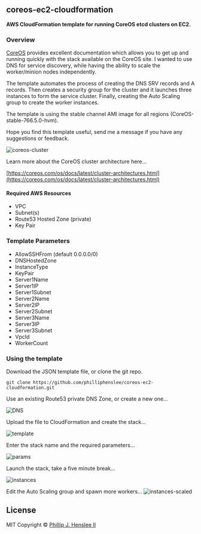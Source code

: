 ## coreos-ec2-cloudformation
**AWS CloudFormation template for running CoreOS etcd clusters on EC2.**
 
### Overview
[CoreOS](https://coreos.com) provides excellent documentation which allows you to get up and running quickly with the stack available on the CoreOS site. I wanted to use DNS for service discovery, while having the ability to scale the worker/minion nodes independently.


The template automates the process of creating the DNS SRV records and A records. Then creates a security group for the cluster and it launches three instances to form the service cluster. Finally, creating the Auto Scaling group to create the worker instances.

The template is using the stable channel AMI image for all regions (CoreOS-stable-766.5.0-hvm). 

Hope you find this template useful, send me a message if you have any suggestions or feedback.


![coreos-cluster](http://ph2.us/github/coreos-ec2-cloudformation/aws-etcd2-cluster-prod.png)

Learn more about the CoreOS cluster architecture here...

[https://coreos.com/os/docs/latest/cluster-architectures.html](https://coreos.com/os/docs/latest/cluster-architectures.html)


#### Required AWS Resources

* VPC
* Subnet(s)
* Route53 Hosted Zone (private)
* Key Pair

### Template Parameters
* AllowSSHFrom (default 0.0.0.0/0)
* DNSHostedZone 
* InstanceType
* KeyPair
* Server1Name
* Server1IP
* Server1Subnet
* Server2Name
* Server2IP
* Server2Subnet
* Server3Name
* Server3IP
* Server3Subnet
* VpcId
* WorkerCount


### Using the template
Download the JSON template file, or clone the git repo. 

```shell
git clone https://github.com/philliphenslee/coreos-ec2-cloudformation.git
```

Use an existing Route53 private DNS Zone, or create a new one...

![DNS](http://ph2.us/github/coreos-ec2-cloudformation/aws-dns-zone.png)


Upload the file to CloudFormation and create the stack...

![template](http://ph2.us/github/coreos-ec2-cloudformation/aws-cf-designer.png)


Enter the stack name and the required parameters...

![params](http://ph2.us/github/coreos-ec2-cloudformation/aws-cf-parameters.png)


Launch the stack, take a five minute break...

![instances](http://ph2.us/github/coreos-ec2-cloudformation/aws-instances.png)


Edit the Auto Scaling group and spawn more workers...
![instances-scaled](http://ph2.us/github/coreos-ec2-cloudformation/aws-instances-scaled.png)

## License
MIT Copyright © [Phillip J. Henslee II](https://github.com/philliphenslee/coreos-ec2-cloudformation/blob/master/LICENSE)








